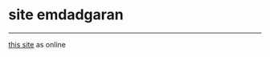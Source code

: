 # site emdadgaran
 ___
 
 [this site](https://poriansh.github.io/Site-template-fononbargh/) as online
